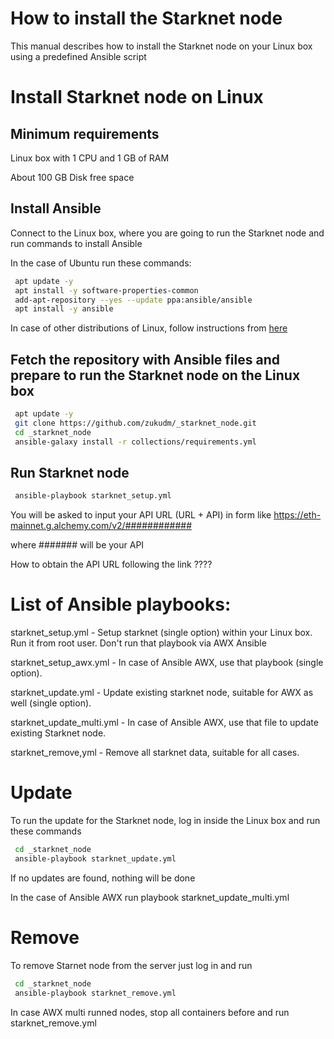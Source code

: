 # How to install the Starknet node

This manual describes how to install the Starknet node on your Linux box using a predefined Ansible script

# Install Starknet node on Linux

## Minimum requirements

Linux box with 1 CPU and 1 GB of RAM

About 100 GB Disk free space

## Install Ansible

Connect to the Linux box, where you are going to run the Starknet node and run commands to install Ansible

In the case of Ubuntu run these commands:

```bash
 apt update -y
 apt install -y software-properties-common
 add-apt-repository --yes --update ppa:ansible/ansible
 apt install -y ansible
```

In case of other distributions of Linux, follow instructions from [here](https://docs.ansible.com/ansible/latest/installation_guide/installation_distros.html)

## Fetch the repository with Ansible files and prepare to run the Starknet node on the Linux box

```bash
 apt update -y
 git clone https://github.com/zukudm/_starknet_node.git
 cd _starknet_node
 ansible-galaxy install -r collections/requirements.yml
```

## Run Starknet node

```bash
 ansible-playbook starknet_setup.yml
```

You will be asked to input your API URL (URL + API) in form like https://eth-mainnet.g.alchemy.com/v2/############

where ####### will be your API 

How to obtain the API URL following the link ????

# List of Ansible playbooks:

starknet_setup.yml - Setup starknet (single option) within your Linux box. Run it from root user. Don't run that playbook via AWX Ansible

starknet_setup_awx.yml - In case of Ansible AWX, use that playbook (single option).

starknet_update.yml - Update existing starknet node, suitable for AWX as well (single option). 

starknet_update_multi.yml - In case of Ansible AWX, use that file to update existing Starknet node.

starknet_remove,yml - Remove all starknet data, suitable for all cases.


# Update

To run the update for the Starknet node, log in inside the Linux box and run these commands

```bash
 cd _starknet_node
 ansible-playbook starknet_update.yml
```

If no updates are found, nothing will be done

In the case of Ansible AWX run playbook starknet_update_multi.yml

# Remove

To remove Starnet node from the server just log in and run

```bash
 cd _starknet_node
 ansible-playbook starknet_remove.yml
 ```
 
 In case AWX multi runned nodes, stop all containers before and run starknet_remove.yml
 
 
